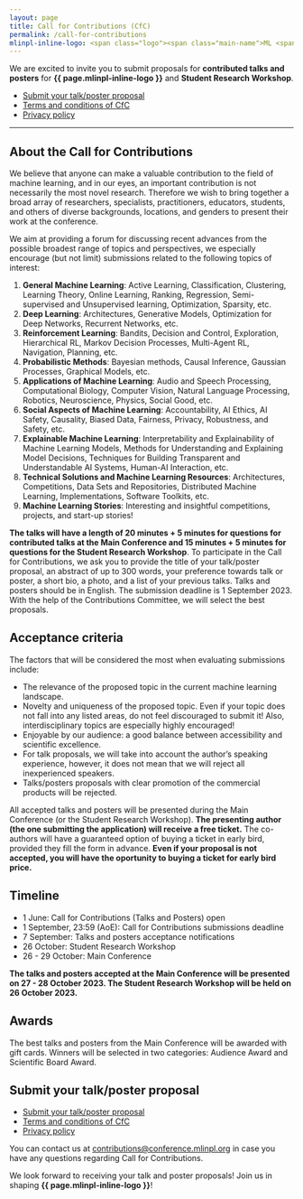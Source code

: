 ```yaml
---
layout: page
title: Call for Contributions (CfC)
permalink: /call-for-contributions
mlinpl-inline-logo: <span class="logo"><span class="main-name">ML <span class="emph">i</span>n PL</span> <span class="sub-name">Conference 2023</span></span>
---
```


We are excited to invite you to submit proposals for **contributed talks and posters** for **{{ page.mlinpl-inline-logo }}** and **Student Research Workshop**.

<ul class="list-inline banner-social-buttons">
    <li>
        <a href="https://cfc2023.paperform.co/" class="btn btn-default btn-lg"><i class="fa-solid fa-list"></i> Submit your talk/poster proposal</a>
    </li>
    <li>
        <a href="{{ "./cfc-terms-and-conditions" | relative_url }}" class="btn btn-default"><i class="fa-solid fa-file-lines"></i> Terms and conditions of CfC</a>
    </li>
    <li>
        <a href="{{ "./privacy-policy" | relative_url }}" class="btn btn-default"><i class="fa-solid fa-file-lines"></i> Privacy policy</a>
    </li>
</ul>

---

## About the Call for Contributions

We believe that anyone can make a valuable contribution to the field of machine learning, and in our eyes, an important contribution is not necessarily the most novel research. Therefore we wish to bring together a broad array of researchers, specialists, practitioners, educators, students, and others of diverse backgrounds, locations, and genders to present their work at the conference. 

We aim at providing a forum for discussing recent advances from the possible broadest range of topics and perspectives, we especially encourage (but not limit) submissions related to the following topics of interest:
1. **General Machine Learning**: Active Learning, Classification, Clustering, Learning Theory, Online Learning, Ranking, Regression, Semi-supervised and Unsupervised learning, Optimization, Sparsity, etc.
2. **Deep Learning**: Architectures, Generative Models, Optimization for Deep Networks, Recurrent Networks, etc.
3. **Reinforcement Learning**: Bandits, Decision and Control, Exploration, Hierarchical RL, Markov Decision Processes, Multi-Agent RL, Navigation, Planning, etc.
4. **Probabilistic Methods**: Bayesian methods, Causal Inference, Gaussian Processes, Graphical Models, etc.
5. **Applications of Machine Learning**: Audio and Speech Processing, Computational Biology, Computer Vision, Natural Language Processing, Robotics, Neuroscience, Physics, Social Good, etc.
6. **Social Aspects of Machine Learning**: Accountability, AI Ethics, AI Safety, Causality, Biased Data, Fairness, Privacy, Robustness, and Safety, etc.
7. **Explainable Machine Learning**: Interpretability and Explainability of Machine Learning Models, Methods for Understanding and Explaining Model Decisions, Techniques for Building Transparent and Understandable AI Systems, Human-AI Interaction, etc.
8. **Technical Solutions and Machine Learning Resources**: Architectures, Competitions, Data Sets and Repositories, Distributed Machine Learning, Implementations, Software Toolkits, etc.
9. **Machine Learning Stories**: Interesting and insightful competitions, projects, and start-up stories!

**The talks will have a length of 20 minutes + 5 minutes for questions for contributed talks at the Main Conference and 15 minutes + 5 minutes for questions for the Student Research Workshop**. To participate in the Call for Contributions, we ask you to provide the title of your talk/poster proposal, an abstract of up to 300 words, your preference towards talk or poster, a short bio, a photo, and a list of your previous talks. Talks and posters should be in English. The submission deadline is 1 September 2023. With the help of the Contributions Committee, we will select the best proposals. 


## Acceptance criteria

The factors that will be considered the most when evaluating submissions include:
- The relevance of the proposed topic in the current machine learning landscape.
- Novelty and uniqueness of the proposed topic. Even if your topic does not fall into any listed areas, do not feel discouraged to submit it! Also, interdisciplinary topics are especially highly encouraged!
- Enjoyable by our audience: a good balance between accessibility and scientific excellence.
- For talk proposals, we will take into account the author’s speaking experience, however, it does not mean that we will reject all inexperienced speakers.
- Talks/posters proposals with clear promotion of the commercial products will be rejected. 

All accepted talks and posters will be presented during the Main Conference (or the Student Research Workshop). 
**The presenting author (the one submitting the application) will receive a free ticket.** 
The co-authors will have a guaranteed option of buying a ticket in early bird, provided they fill the form in advance.
**Even if your proposal is not accepted, you will have the oportunity to buying a ticket for early bird price.**


## Timeline

- 1 June: Call for Contributions (Talks and Posters) open
- 1 September, 23:59 (AoE): Call for Contributions submissions deadline
- 7 September: Talks and posters acceptance notifications
- 26 October: Student Research Workshop
- 26 - 29 October: Main Conference

**The talks and posters accepted at the Main Conference will be presented on 27 - 28 October 2023. The Student Research Workshop will be held on 26 October 2023.**

## Awards

The best talks and posters from the Main Conference will be awarded with gift cards. Winners will be selected in two categories: Audience Award and Scientific Board Award.


## Submit your talk/poster proposal

<ul class="list-inline banner-social-buttons">
    <li>
        <a href="https://cfc2023.paperform.co/" class="btn btn-default btn-lg"><i class="fa-solid fa-list"></i> Submit your talk/poster proposal</a>
    </li>
    <li>
        <a href="{{ "./cfc-terms-and-conditions" | relative_url }}" class="btn btn-default"><i class="fa-solid fa-file-lines"></i> Terms and conditions of CfC</a>
    </li>
    <li>
        <a href="{{ "./privacy-policy" | relative_url }}" class="btn btn-default"><i class="fa-solid fa-file-lines"></i> Privacy policy</a>
    </li>
</ul>

You can contact us at <a href="mailto:contributions@conference.mlinpl.org">contributions@conference.mlinpl.org</a> in case you have any questions regarding Call for Contributions.

We look forward to receiving your talk and poster proposals!
Join us in shaping **{{ page.mlinpl-inline-logo }}**!
